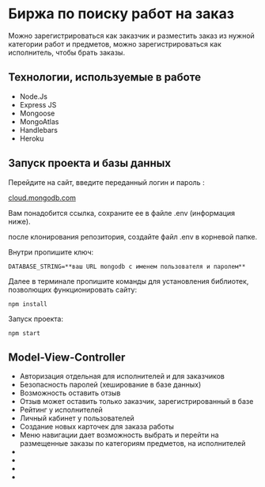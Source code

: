 # Биржа по поиску работ на заказ

Можно зарегистрироваться как заказчик и разместить заказ из нужной категории работ и предметов, 
можно зарегистрироваться как исполнитель, чтобы брать заказы.

## Технологии, используемые в работе

* Node.Js
* Express JS
* Mongoose
* MongoAtlas
* Handlebars
* Heroku

## Запуск проекта и базы данных

Перейдите на сайт, введите переданный логин и пароль :

[cloud.mongodb.com](https://cloud.mongodb.com)

Вам понадобится ссылка, сохраните ее в файле .env (информация ниже).

после клонирования репозитория, создайте файл .env в корневой папке.

Внутри пропишите ключ:

```DATABASE_STRING=**ваш URL mongodb с именем пользователя и паролем**```

Далее в терминале пропишите команды для установления библиотек, позволющих функционировать сайту:

```
npm install
```

Запуск проекта:

```
npm start
```

## Model-View-Controller

* Авторизация отдельная для исполнителей и для заказчиков
* Безопасность паролей (хеширование в базе данных)
* Возможность оставить отзыв
* Отзыв может оставить только заказчик, зарегистрированный в базе
* Рейтинг у исполнителей
* Личный кабинет у пользователей
* Создание новых карточек для заказа работы
* Меню навигации дает возможность выбрать и перейти на размещенные заказы по категориям предметов, на исполнителей
* 
* 
* 
* 
